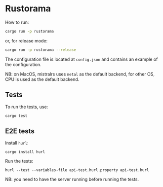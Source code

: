 # Rustorama

How to run:
```bash
cargo run -p rustorama
```
or, for release mode:
```bash
cargo run -p rustorama --release
```

The configuration file is located at `config.json` and contains an example of the configuration.

NB: on MacOS, mistralrs uses `metal` as the default backend, for other OS, CPU is used as the default backend.

## Tests

To run the tests, use:
```bash
cargo test
```

## E2E tests

Install `hurl`:
```
cargo install hurl
```

Run the tests:
```
hurl --test --variables-file api-test.hurl.property api-test.hurl
```

NB: you need to have the server running before running the tests.
